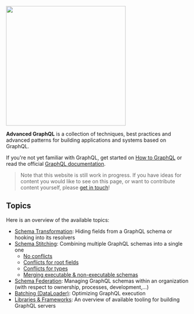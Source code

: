 <img src="https://imgur.com/UlE80Qv.png" width="328" />

**Advanced GraphQL** is a collection of techniques, best practices and advanced patterns for building applications and systems based on GraphQL.

If you're not yet familiar with GraphQL, get started on [How to GraphQL](https://www.howtographql.com/) or read the official [GraphQL documentation](http://www.graphql.org/).

> Note that this website is still work in progress. If you have ideas for content you would like to see on this page, or want to contribute content yourself, please [get in touch](mailto:hello@graph.cool)!

## Topics

Here is an overview of the available topics:

* [Schema Transformation](./graphql-gateway/schema-transformation.md): Hiding fields from a GraphQL schema or hooking into its resolvers
* [Schema Stitching](./graphql-gateway/schema-stitching.md): Combining multiple GraphQL schemas into a single one
  * [No conflicts](./graphql-gateway/schema-stitching/ex1.md)
  * [Conflicts for root fields](./graphql-gateway/schema-stitching/ex2.md)
  * [Conflicts for types](./graphql-gateway/schema-stitching/ex3.md)
  * [Merging executable & non-executable schemas](./graphql-gateway/schema-stitching/ex4.md)
* [Schema Federation](./graphql-gateway/schema-federation.md): Managing GraphQL schemas within an organization (with respect to ownership, processes, development,...)
* [Batching (DataLoader)](./graphql-gateway/batching-dataloader.md): Optimizing GraphQL execution
* [Libraries & Frameworks](./graphql-gateway/libraries-frameworks.md): An overview of available tooling for building GraphQL servers
